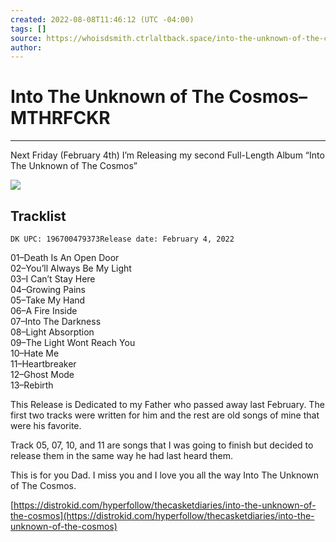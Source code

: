```yaml
---
created: 2022-08-08T11:46:12 (UTC -04:00)
tags: []
source: https://whoisdsmith.ctrlaltback.space/into-the-unknown-of-the-cosmos/
author: 
---
```


# Into The Unknown of The Cosmos–MTHRFCKR

---

Next Friday (February 4th) I’m Releasing my second Full-Length Album “Into The Unknown of The Cosmos”

![](https://c0debl0ck.files.wordpress.com/2022/01/into-the-unknown-of-the-cosmos.jpg?w=1024)

## Tracklist

```
DK UPC: 196700479373Release date: February 4, 2022
```

01–Death Is An Open Door  
02–You’ll Always Be My Light  
03–I Can’t Stay Here  
04–Growing Pains  
05–Take My Hand  
06–A Fire Inside  
07–Into The Darkness  
08–Light Absorption  
09–The Light Wont Reach You  
10–Hate Me  
11–Heartbreaker  
12–Ghost Mode  
13–Rebirth

This Release is Dedicated to my Father who passed away last February. The first two tracks were written for him and the rest are old songs of mine that were his favorite.

Track 05, 07, 10, and 11 are songs that I was going to finish but decided to release them in the same way he had last heard them.

This is for you Dad. I miss you and I love you all the way Into The Unknown of The Cosmos.

[https://distrokid.com/hyperfollow/thecasketdiaries/into-the-unknown-of-the-cosmos](https://distrokid.com/hyperfollow/thecasketdiaries/into-the-unknown-of-the-cosmos)
